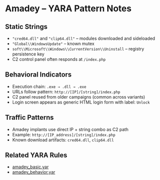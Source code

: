 # Amadey – YARA Pattern Notes

## Static Strings
- `"cred64.dll"` and `"clip64.dll"` – modules downloaded and sideloaded
- `"Global\\WindowsUpdate"` – known mutex
- `soft\\Microsoft\\Windows\\CurrentVersion\\Uninstall` – registry persistence key
- C2 control panel often responds at `/index.php`

## Behavioral Indicators
- Execution chain: `.exe → .dll → .exe`
- URLs follow pattern: `http://[IP]/[string]/index.php`
- C2 panel reused from older campaigns (common across variants)
- Login screen appears as generic HTML login form with label: `Unlock`

## Traffic Patterns
- Amadey implants use direct IP + string combo as C2 path
- Example: `http://[IP_address]/[string]/index.php`
- Known download artifacts: `cred64.dll`, `clip64.dll`

## Related YARA Rules
- [amadey_basic.yar](https://github.com/Sab0x1D/ghostyara/blob/main/families/amadey_basic.yar)  
- [amadey_behavior.yar](https://github.com/Sab0x1D/ghostyara/blob/main/ttps/amadey_behavior.yar)
